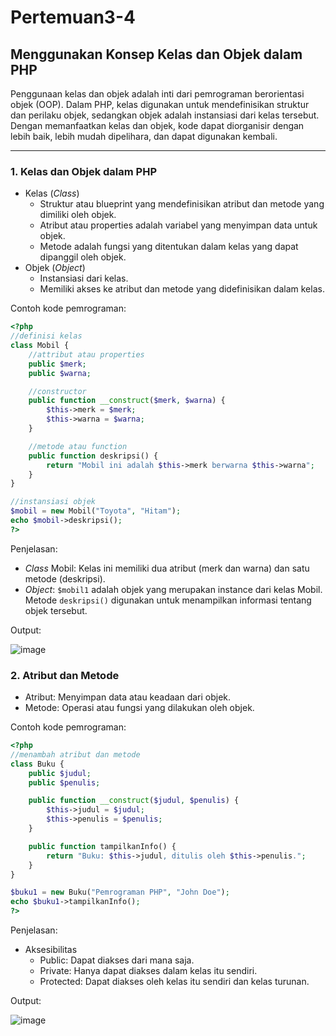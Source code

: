 # Pertemuan3-4

## Menggunakan Konsep Kelas dan Objek dalam PHP
Penggunaan kelas dan objek adalah inti dari pemrograman berorientasi objek (OOP). Dalam PHP, kelas digunakan untuk mendefinisikan struktur dan perilaku objek, sedangkan objek adalah instansiasi dari kelas tersebut. Dengan memanfaatkan kelas dan objek, kode dapat diorganisir dengan lebih baik, lebih mudah dipelihara, dan dapat digunakan kembali.
***

### 1. Kelas dan Objek dalam PHP 
- Kelas (*Class*)
  - Struktur atau blueprint yang mendefinisikan atribut dan metode yang dimiliki oleh objek.
  - Atribut atau properties adalah variabel yang menyimpan data untuk objek.
  - Metode adalah fungsi yang ditentukan dalam kelas yang dapat dipanggil oleh objek.
- Objek (*Object*)
  - Instansiasi dari kelas.
  - Memiliki akses ke atribut dan metode yang didefinisikan dalam kelas.

Contoh kode pemrograman:
```php
<?php
//definisi kelas
class Mobil {
    //attribut atau properties
    public $merk;
    public $warna;

    //constructor
    public function __construct($merk, $warna) {
        $this->merk = $merk;
        $this->warna = $warna;
    }

    //metode atau function
    public function deskripsi() {
        return "Mobil ini adalah $this->merk berwarna $this->warna";
    }
}

//instansiasi objek
$mobil = new Mobil("Toyota", "Hitam");
echo $mobil->deskripsi();
?>
```
Penjelasan:
- *Class* Mobil: Kelas ini memiliki dua atribut (merk dan warna) dan satu metode (deskripsi).
- *Object*: `$mobil1` adalah objek yang merupakan instance dari kelas Mobil. Metode `deskripsi()` digunakan untuk menampilkan informasi tentang objek tersebut.

Output:

![image](https://github.com/user-attachments/assets/fe30a3c4-554c-479a-a1f4-bf90c70532bc)

### 2. Atribut dan Metode
- Atribut: Menyimpan data atau keadaan dari objek.
- Metode: Operasi atau fungsi yang dilakukan oleh objek.

Contoh kode pemrograman:
```php
<?php
//menambah atribut dan metode
class Buku {
    public $judul;
    public $penulis;

    public function __construct($judul, $penulis) {
        $this->judul = $judul;
        $this->penulis = $penulis;
    }

    public function tampilkanInfo() {
        return "Buku: $this->judul, ditulis oleh $this->penulis.";
    }
}

$buku1 = new Buku("Pemrograman PHP", "John Doe");
echo $buku1->tampilkanInfo();
?>
```
Penjelasan:
- Aksesibilitas
  - Public: Dapat diakses dari mana saja.
  - Private: Hanya dapat diakses dalam kelas itu sendiri.
  - Protected: Dapat diakses oleh kelas itu sendiri dan kelas turunan.

Output:

![image](https://github.com/user-attachments/assets/ded5cb0d-bd33-4b5d-8cf6-28b01f7c208e)

















